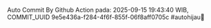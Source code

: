 Auto Commit By Github Action pada: 2025-09-15 19:43:40 WIB, COMMIT_UUID 9e5e436a-f284-4f6f-855f-06f8aff0705c #autohijau🗿
